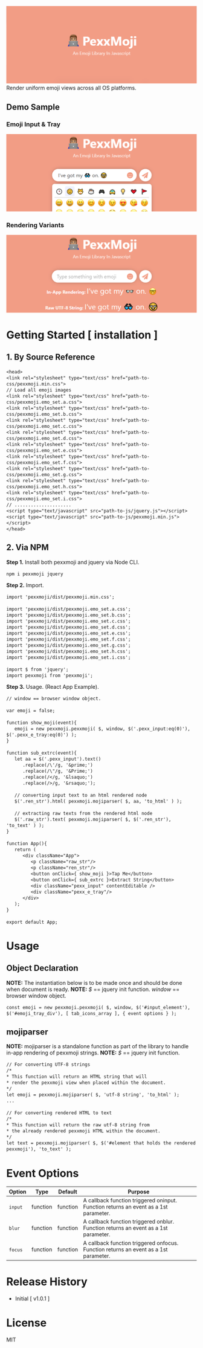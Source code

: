 ![](/rep_res/lib_banner.png)
Render uniform emoji views across all OS platforms.

## Demo Sample
### Emoji Input & Tray
![](/rep_res/lib_srn_sh1.png)

### Rendering Variants
![](/rep_res/lib_srn_sh2.png)

##
##

# Getting Started [ installation ]
## 1. By Source Reference
```
<head>
<link rel="stylesheet" type="text/css" href="path-to-css/pexxmoji.min.css">
// Load all emoji images
<link rel="stylesheet" type="text/css" href="path-to-css/pexxmoji.emo_set.a.css">
<link rel="stylesheet" type="text/css" href="path-to-css/pexxmoji.emo_set.b.css">
<link rel="stylesheet" type="text/css" href="path-to-css/pexxmoji.emo_set.c.css">
<link rel="stylesheet" type="text/css" href="path-to-css/pexxmoji.emo_set.d.css">
<link rel="stylesheet" type="text/css" href="path-to-css/pexxmoji.emo_set.e.css">
<link rel="stylesheet" type="text/css" href="path-to-css/pexxmoji.emo_set.f.css">
<link rel="stylesheet" type="text/css" href="path-to-css/pexxmoji.emo_set.g.css">
<link rel="stylesheet" type="text/css" href="path-to-css/pexxmoji.emo_set.h.css">
<link rel="stylesheet" type="text/css" href="path-to-css/pexxmoji.emo_set.i.css">
// .....................
<script type="text/javascript" src="path-to-js/jquery.js"></script>
<script type="text/javascript" src="path-to-js/pexxmoji.min.js"></script>
</head>
```
## 2. Via NPM
**Step 1.** Install both pexxmoji and jquery via Node CLI.
```
npm i pexxmoji jquery
```
**Step 2.** Import.
```
import 'pexxmoji/dist/pexxmoji.min.css';

import 'pexxmoji/dist/pexxmoji.emo_set.a.css';
import 'pexxmoji/dist/pexxmoji.emo_set.b.css';
import 'pexxmoji/dist/pexxmoji.emo_set.c.css';
import 'pexxmoji/dist/pexxmoji.emo_set.d.css';
import 'pexxmoji/dist/pexxmoji.emo_set.e.css';
import 'pexxmoji/dist/pexxmoji.emo_set.f.css';
import 'pexxmoji/dist/pexxmoji.emo_set.g.css';
import 'pexxmoji/dist/pexxmoji.emo_set.h.css';
import 'pexxmoji/dist/pexxmoji.emo_set.i.css';

import $ from 'jquery';
import pexxmoji from 'pexxmoji';
```
**Step 3.** Usage. (React App Example).
```
// window == browser window object.

var emoji = false;

function show_moji(event){
   emoji = new pexxmoji.pexxmoji( $, window, $('.pexx_input:eq(0)'), $('.pexx_e_tray:eq(0)') );
}

function sub_extrc(event){
   let aa = $('.pexx_input').text()
      .replace(/\'/g, '&prime;')
      .replace(/\"/g, '&Prime;')
      .replace(/</g, '&lsaquo;')
      .replace(/>/g, '&rsaquo;');

   // converting input text to an html rendered node
   $('.ren_str').html( pexxmoji.mojiparser( $, aa, 'to_html' ) );

   // extracting raw texts from the rendered html node
   $('.raw_str').text( pexxmoji.mojiparser( $, $('.ren_str'), 'to_text' ) );
}

function App(){
   return (
      <div className="App">
         <p className="raw_str"/>
         <p className="ren_str"/>
         <button onClick={ show_moji }>Tap Me</button>
         <button onClick={ sub_extrc }>Extract String</button>
         <div className="pexx_input" contentEditable />
         <div className="pexx_e_tray"/>
      </div>
   );
}

export default App;
```

##
# Usage
## Object Declaration
**NOTE:** The instantiation below is to be made once and should be done when document is ready.
**NOTE:** *$* == jquery init function. *window* == browser window object.
```
const emoji = new pexxmoji.pexxmoji( $, window, $('#input_element'), $('#emoji_tray_div'), [ tab_icons_array ], { event options } );
```

## mojiparser
**NOTE:** mojiparser is a standalone function as part of the library to handle in-app rendering of pexxmoji strings.
**NOTE:** *$* == jquery init function.
```
// For converting UTF-8 strings
/*
* This function will return an HTML string that will
* render the pexxmoji view when placed within the document.
*/
let emoji = pexxmoji.mojiparser( $, 'utf-8 string', 'to_html' );
...

// For converting rendered HTML to text
/*
* This function will return the raw utf-8 string from
* the already rendered pexxmoji HTML within the document.
*/
let text = pexxmoji.mojiparser( $, $('#element that holds the rendered pexxmoji'), 'to_text' );
```

##
# Event Options
| Option | Type | Default | Purpose |
| --- | --- | --- | --- |
| `input`	| function	| function	| A callback function triggered oninput. Function returns an event as a 1st parameter. |
| `blur`	| function	| function	| A callback function triggered onblur. Function returns an event as a 1st parameter. |
| `focus`	| function	| function	| A callback function triggered onfocus. Function returns an event as a 1st parameter. |

##
# Release History
*  Initial [ v1.0.1 ]

##
# License
MIT
